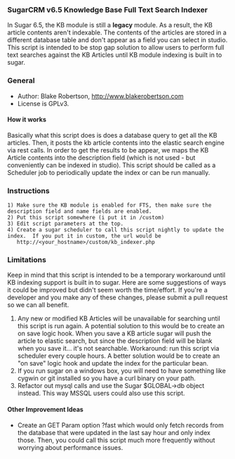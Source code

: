 ### SugarCRM v6.5 Knowledge Base Full Text Search Indexer

In Sugar 6.5, the KB module is still a __legacy__ module.  As a result, the KB article contents aren't indexable.
The contents of the articles are stored in a different database table and don't appear as a field you can select in studio.
This script is intended to be stop gap solution to allow users to perform full text searches against the KB Articles
until KB module indexing is built in to sugar.

### General
 * Author: Blake Robertson, <http://www.blakerobertson.com>
 * License is GPLv3.


#### How it works
Basically what this script does is does a database query to get all the KB articles.  Then, it posts the kb article contents
into the elastic search engine via rest calls.  In order to get the results to be appear, we maps the KB Article contents into
the description field (which is not used - but conveniently can be indexed in studio).  This script should be called as a Scheduler job to periodically
update the index or can be run manually.
  
### Instructions

    1) Make sure the KB module is enabled for FTS, then make sure the description field and name fields are enabled.
    2) Put this script somewhere (i put it in /custom)
    3) Edit script parameters at the top.
    4) Create a sugar scheduler to call this script nightly to update the index.  If you put it in custom, the url would be
       http://<your_hostname>/custom/kb_indexer.php
 
### Limitations

Keep in mind that this script is intended to be a temporary workaround until KB indexing support is built in to sugar.
Here are some suggestions of ways it could be improved but didn't seem worth the time/effort.  If you're a developer and you make any of these changes, please
submit a pull request so we can all benefit.

 1. Any new or modified KB Articles will be unavailable for searching until this script is run again.  A potential solution
 to this would be to create an on save logic hook.   When you save a KB article sugar will push the article to elastic search, but
 since the description field will be blank when you save it... it's not searchable.  Workaround: run this script via scheduler every couple hours.
 A better solution would be to create an "on save" logic hook and update the index for the particular bean.
 2. If you run sugar on a windows box, you will need to have something like cygwin or git installed so you have a curl binary on your path.
 3. Refactor out mysql calls and use the Sugar $GLOBAL->db object instead.  This way MSSQL users could also use this script.

 #### Other Improvement Ideas

 * Create an GET Param option ?fast which would only fetch records from the database that were updated in the last say hour and only index those.  Then, you could call this script much more frequently without worrying about performance issues.